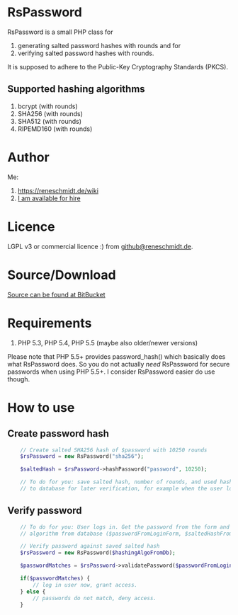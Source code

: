 # RsPassword

RsPassword is a small PHP class for

1. generating salted password hashes with rounds and for
1. verifying salted password hashes with rounds.

It is supposed to adhere to the Public-Key Cryptography Standards (PKCS).

## Supported hashing algorithms

1. bcrypt (with rounds)
1. SHA256 (with rounds)
1. SHA512 (with rounds)
1. RIPEMD160 (with rounds)

# Author

Me:

1. https://reneschmidt.de/wiki
1. [I am available for hire](mailto:wiki@reneschmidt.de)

# Licence

LGPL v3 or commercial licence :) from github@reneschmidt.de.

# Source/Download

[Source can be found at BitBucket](https://bitbucket.org/r_schmidt/rspassword)

# Requirements

1. PHP 5.3, PHP 5.4, PHP 5.5 (maybe also older/newer versions)

Please note that PHP 5.5+ provides password_hash() which basically does what RsPassword does. So you do not actually *need* RsPassword for secure passwords when using PHP 5.5+. I consider RsPassword easier do use though.

# How to use

## Create password hash

```php
    // Create salted SHA256 hash of $password with 10250 rounds
    $rsPassword = new RsPassword("sha256");

    $saltedHash = $rsPassword->hashPassword("password", 10250);

    // To do for you: save salted hash, number of rounds, and used hash algorithm ($saltedHash, 10250, "sha256")
    // to database for later verification, for example when the user logs in.
```

## Verify password

```php
    // To do for you: User logs in. Get the password from the form and get salted hash, number of rounds and hashing
    // algorithm from database ($passwordFromLoginForm, $saltedHashFromDb, $roundsFromDb, $hashingAlgoFromDb).

    // Verify password against saved salted hash
    $rsPassword = new RsPassword($hashingAlgoFromDb);

    $passwordMatches = $rsPassword->validatePassword($passwordFromLoginForm, $saltedHashFromDb, $roundsFromDb));

    if($passwordMatches) {
        // log in user now, grant access.
    } else {
        // passwords do not match, deny access.
    }
```

